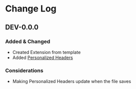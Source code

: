 # Change Log

## DEV-0.0.0
### Added & Changed
- Created Extension from template
- Added [Personalized Headers](https://github.com/IsCoffeeTho/personal-coding-suite/tree/master/src/personalHeader/index.ts)

### Considerations
- Making Personalized Headers update when the file saves